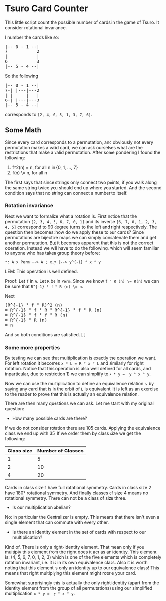# Tsuro Card Counter

This little script count the possible number of cards in the game of Tsuro.
It consider rotational invariance.

 I number the cards like so:

<pre>
|-- 0 - 1 --|
7           2
|           |
6           3
|-- 5 - 4 --|
</pre>

So the following

<pre>
|-- 0 - 1 --|
7-| |---|---2
| |     |   |
6-| |---|---3
|-- 5 - 4 --|
</pre>

corresponds to `[2, 4, 0, 5, 1, 3, 7, 6]`.

## Some Math

Since every card corresponds to a permutation, and obviously not every permutation
makes a valid card, we can ask ourselves what are the restrictions that make
a valid permutation. After some pondering I found the following:

1. f^2(n) = n, for all n in {0, 1, ..., 7}
2. f(n) \\= n, for all n

The first says that since strings only connect two points, if you walk along the
same string twice you should end up where you started. And the second condition
says that no string can connect a number to itself.

### Rotation invariance
Next we want to formalize what a rotation is. First notice that the permutation
`[2, 3, 4, 5, 6, 7, 0, 1]` and its inverse `[6, 7, 0, 1, 2, 3, 4, 5]` correspond
to 90 degree turns to the left and right respectively. The question then becomes:
how do we apply these to our cards? Since permutations are bijective maps we can
simply concatenate them and get another permutation. But it becomes apparent that
this is not the correct operation. Instead we will have to do the following, which
will seem familiar to anyone who has taken group theory before:

`*: A x Perm --> A ; x,y |--> y^{-1} ° x ° y`

LEM: This operation is well defined. 

Proof: Let `f` in `A`. Let `R` be in `Perm`. Since we know `f ° R (n) \= R(n)` we can be
sure that `R^{-1} ° f ° R (n) \= n`.

Next 
<pre>
(R^{-1} ° f ° R)^2 (n)
= R^{-1} ° f ° R ° R^{-1} ° f ° R (n)
= R^{-1} ° f ° f ° R (n)
= R^{-1} ° R (n)
= n
</pre>

And so both conditions are satisfied. [ ]

### Some more properties

By testing we can see that multiplication is exactly the operation we want. For left
rotation it becomes `x * L = R ° x ° L` and similarly for right rotation. Notice that
this operation is also well defined for all cards, and inparticular, due to restriction 1)
we can simplify to `x * y =  y ° x ° y`.

Now we can use the multiplication to define an equivalence relation ~ by saying any
card that is in the orbit of `L` is equivalent. It is left as an exercise to the
reader to prove that this is actually an equivalence relation.

There are then many questions we can ask. Let me start with my original question:

- How many possible cards are there?

If we do not consider rotation there are 105 cards. Applying the equivalence class we 
end up with 35. If we order them by class size we get the following:

| Class size | Number of Classes |
|------------|-------------------|
| 1          | 5                 |
| 2          | 10                |
| 4          | 20                |

Cards in class size 1 have full rotational symmetry. Cards in class size 2 have 180° rotational
symmetry. And finally classes of size 4 means no rotational symmetry. There can not be a
class of size three.

- Is our multiplication abelian?

No: in particular the Centralizer is empty. This means that there isn't even a single
element that can commute with every other.

- Is there an identity element in the set of cards with respect to our multiplication?

Kind of. There is only a right-identity element. That mean only if you multiply this
element from the right does it act as an identity. This element is: (4, 5, 6, 7, 0, 1, 2, 3)
which is one of the five elements which is completely rotation invariant, i.e. it is
in its own equivalence class. Also it is worth noting that this element is only an identity
up to our equivalence class! This means that right multiplying this element might
rotate your card.

Somewhat surprisingly this is actually the only right identity (apart from the identity
element from the group of all permutations) using our simplified multiplication `x * y =  y ° x ° y`.


 